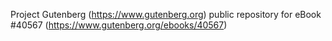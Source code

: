 Project Gutenberg (https://www.gutenberg.org) public repository for eBook #40567 (https://www.gutenberg.org/ebooks/40567)
